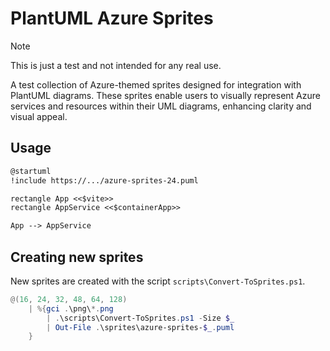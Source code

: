 # PlantUML Azure Sprites

> [!NOTE]
> This is just a test and not intended for any real use.

A test collection of Azure-themed sprites designed for integration with PlantUML diagrams. These sprites enable users to visually represent Azure services and resources within their UML diagrams, enhancing clarity and visual appeal.

## Usage

```md
@startuml
!include https://.../azure-sprites-24.puml

rectangle App <<$vite>>
rectangle AppService <<$containerApp>>

App --> AppService
```

## Creating new sprites

New sprites are created with the script `scripts\Convert-ToSprites.ps1`.

```PowerShell
@(16, 24, 32, 48, 64, 128)
    | %{gci .\png\*.png 
        | .\scripts\Convert-ToSprites.ps1 -Size $_ 
        | Out-File .\sprites\azure-sprites-$_.puml
    }
```
